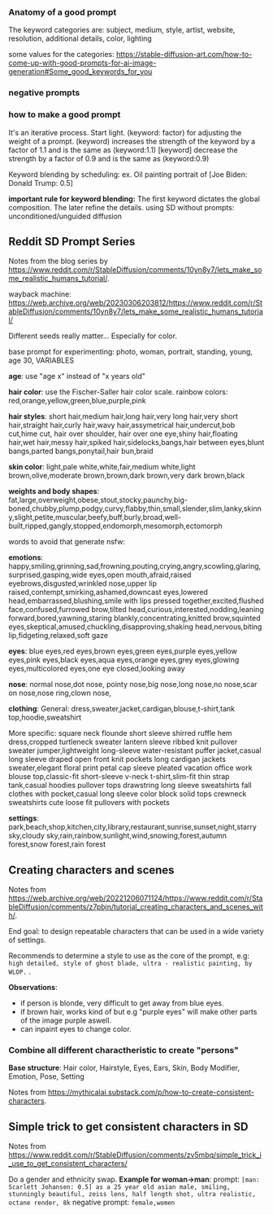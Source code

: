 ### Anatomy of a good prompt

The keyword categories are:
subject, medium, style, artist, website, resolution, additional details, color, lighting

some values for the categories:
https://stable-diffusion-art.com/how-to-come-up-with-good-prompts-for-ai-image-generation#Some_good_keywords_for_you

### negative prompts

### how to make a good prompt

It's an iterative process. Start light.
(keyword: factor) for adjusting the weight of a prompt.
(keyword) increases the strength of the keyword by a factor of 1.1 and is the same as (keyword:1.1)
[keyword] decrease the strength by a factor of 0.9 and is the same as (keyword:0.9)

Keyword blending by scheduling:
ex. Oil painting portrait of [Joe Biden: Donald Trump: 0.5]

**important rule for keyword blending:**
The first keyword dictates the global composition. The later refine the details.
using SD without prompts: unconditioned/unguided diffusion

## Reddit SD Prompt Series

Notes from the blog series by https://www.reddit.com/r/StableDiffusion/comments/10yn8y7/lets_make_some_realistic_humans_tutorial/.

wayback machine: https://web.archive.org/web/20230306203812/https://www.reddit.com/r/StableDiffusion/comments/10yn8y7/lets_make_some_realistic_humans_tutorial/

Different seeds really matter... Especially for color.

base prompt for experimenting: photo, woman, portrait, standing, young, age 30, VARIABLES

**age**: use "age x" instead of "x years old"

**hair color**:
use the Fischer-Saller hair color scale.
rainbow colors: red,orange,yellow,green,blue,purple,pink

**hair styles**:
short hair,medium hair,long hair,very long hair,very short hair,straight hair,curly hair,wavy hair,assymetrical hair,undercut,bob cut,hime cut, hair over shoulder, hair over one eye,shiny hair,floating hair,wet hair,messy hair,spiked hair,sidelocks,bangs,hair between eyes,blunt bangs,parted bangs,ponytail,hair bun,braid

**skin color**:
light,pale white,white,fair,medium white,light brown,olive,moderate brown,brown,dark brown,very dark brown,black

**weights and body shapes**:
fat,large,overweight,obese,stout,stocky,paunchy,big-boned,chubby,plump,podgy,curvy,flabby,thin,small,slender,slim,lanky,skinny,slight,petite,muscular,beefy,buff,burly,broad,well-built,ripped,gangly,stopped,endomorph,mesomorph,ectomorph

words to avoid that generate nsfw:

**emotions**:
happy,smiling,grinning,sad,frowning,pouting,crying,angry,scowling,glaring,surprised,gasping,wide eyes,open mouth,afraid,raised eyebrows,disgusted,wrinkled nose,upper lip raised,contempt,smirking,ashamed,downcast eyes,lowered head,embarrassed,blushing,smile with lips pressed together,excited,flushed face,confused,furrowed brow,tilted head,curious,interested,nodding,leaning forward,bored,yawning,staring blankly,concentrating,knitted brow,squinted eyes,skeptical,amused,chuckling,disapproving,shaking head,nervous,biting lip,fidgeting,relaxed,soft gaze

**eyes**:
blue eyes,red eyes,brown eyes,green eyes,purple eyes,yellow eyes,pink eyes,black eyes,aqua eyes,orange eyes,grey eyes,glowing eyes,multicolored eyes,one eye closed,looking away

**nose**:
normal nose,dot nose, pointy nose,big nose,long nose,no nose,scar on nose,nose ring,clown nose,

**clothing**:
General:
dress,sweater,jacket,cardigan,blouse,t-shirt,tank top,hoodie,sweatshirt

More specific:
square neck flounde short sleeve shirred ruffle hem dress,cropped turtleneck sweater lantern sleeve ribbed knit pullover sweater jumper,lightweight long-sleeve water-resistant puffer jacket,casual long sleeve draped open front knit pockets long cardigan jackets sweater,elegant floral print petal cap sleeve pleated vacation office work blouse top,classic-fit short-sleeve v-neck t-shirt,slim-fit thin strap tank,casual hoodies pullover tops drawstring long sleeve sweatshirts fall clothes with pocket,casual long sleeve color block solid tops crewneck sweatshirts cute loose fit pullovers with pockets

**settings**:
park,beach,shop,kitchen,city,library,restaurant,sunrise,sunset,night,starry sky,cloudy sky,rain,rainbow,sunlight,wind,snowing,forest,autumn forest,snow forest,rain forest

## Creating characters and scenes

Notes from https://web.archive.org/web/20221206071124/https://www.reddit.com/r/StableDiffusion/comments/z7pbjn/tutorial_creating_characters_and_scenes_with/.

End goal: to design repeatable characters that can be used in a wide variety of settings.

Recommends to determine a style to use as the core of the prompt, e.g: `high detailed, style of ghost blade, ultra - realistic painting, by WLOP.` .

**Observations**:

- if person is blonde, very difficult to get away from blue eyes.
- if brown hair, works kind of but e.g "purple eyes" will make other parts of the image purple aswell.
- can inpaint eyes to change color.

### Combine all different charactheristic to create "persons"

**Base structure**: Hair color, Hairstyle, Eyes, Ears, Skin, Body Modifier, Emotion, Pose, Setting

Notes from https://mythicalai.substack.com/p/how-to-create-consistent-characters.

## Simple trick to get consistent characters in SD

Notes from https://www.reddit.com/r/StableDiffusion/comments/zv5mbq/simple_trick_i_use_to_get_consistent_characters/

Do a gender and ethnicity swap.
**Example for woman->man**:
prompt: `[man: Scarlett Johansen: 0.5] as a 25 year old asian male, smiling, stunningly beautiful, zeiss lens, half length shot, ultra realistic, octane render, 8k`
negative prompt: `female,women`
